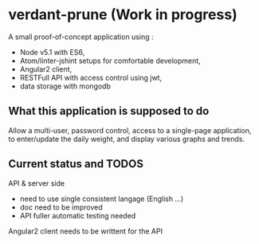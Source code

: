# verdant-prune (Work in progress)

A small proof-of-concept application using :
* Node v5.1 with ES6,
* Atom/linter-jshint setups for comfortable development,
* Angular2 client,
* RESTFull API with access control using jwt,
* data storage with mongodb

## What this application is supposed to do

Allow a multi-user, password control, access to a single-page application,
to enter/update the daily weight, and display various graphs and trends.

## Current status and TODOS

API & server side
* need to use single consistent langage (English ...)
* doc need to be improved
* API fuller automatic testing needed

Angular2 client needs to be writtent for the API
